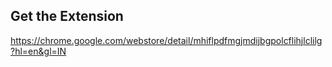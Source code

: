 Get the Extension
--
https://chrome.google.com/webstore/detail/mhiflpdfmgjmdijbgpolcflihjlclilg?hl=en&gl=IN